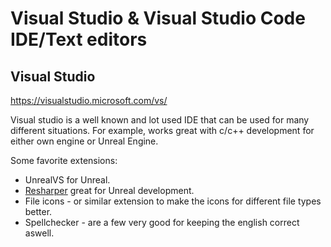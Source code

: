 # Visual Studio & Visual Studio Code IDE/Text editors

## Visual Studio
https://visualstudio.microsoft.com/vs/

Visual studio is a well known and lot used IDE that can be used for many different situations. For example, works great with c/c++ development for either own engine or Unreal Engine.

Some favorite extensions:
- UnrealVS for Unreal. 
- [Resharper](https://www.jetbrains.com/resharper/download/#section=offline-installer) great for Unreal development.
- File icons - or similar extension to make the icons for different file types better.
- Spellchecker - are a few very good for keeping the english correct aswell.

